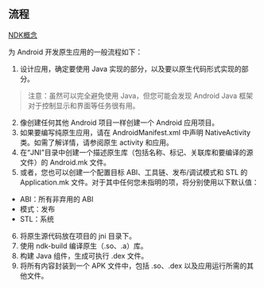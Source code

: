## 流程

[NDK概念](https://developer.android.google.cn/ndk/guides/concepts?hl=zh-cn#naa)

为 Android 开发原生应用的一般流程如下：

1. 设计应用，确定要使用 Java 实现的部分，以及要以原生代码形式实现的部分。
> 注意：虽然可以完全避免使用 Java，但您可能会发现 Android Java 框架对于控制显示和界面等任务很有用。
2. 像创建任何其他 Android 项目一样创建一个 Android 应用项目。
3. 如果要编写纯原生应用，请在 AndroidManifest.xml 中声明 NativeActivity 类。如需了解详情，请参阅原生 activity 和应用。
4. 在“JNI”目录中创建一个描述原生库（包括名称、标记、关联库和要编译的源文件）的 Android.mk 文件。
5. 或者，您也可以创建一个配置目标 ABI、工具链、发布/调试模式和 STL 的 Application.mk 文件。对于其中任何您未指明的项，将分别使用以下默认值：
- ABI：所有非弃用的 ABI
- 模式：发布
- STL：系统
6. 将原生源代码放在项目的 jni 目录下。
7. 使用 ndk-build 编译原生（.so、.a）库。
8. 构建 Java 组件，生成可执行 .dex 文件。
9. 将所有内容封装到一个 APK 文件中，包括 .so、.dex 以及应用运行所需的其他文件。